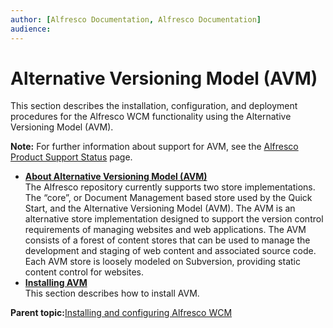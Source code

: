```yaml
---
author: [Alfresco Documentation, Alfresco Documentation]
audience: 
---
```


# Alternative Versioning Model \(AVM\)

This section describes the installation, configuration, and deployment procedures for the Alfresco WCM functionality using the Alternative Versioning Model \(AVM\).

**Note:** For further information about support for AVM, see the [Alfresco Product Support Status](http://www.alfresco.com/services/subscription/technical-support/product-support-status) page.

-   **[About Alternative Versioning Model \(AVM\)](../concepts/WCM-intro-AVM.md)**  
The Alfresco repository currently supports two store implementations. The “core”, or Document Management based store used by the Quick Start, and the Alternative Versioning Model \(AVM\). The AVM is an alternative store implementation designed to support the version control requirements of managing websites and web applications. The AVM consists of a forest of content stores that can be used to manage the development and staging of web content and associated source code. Each AVM store is loosely modeled on Subversion, providing static content control for websites.
-   **[Installing AVM](../concepts/wcm-install-intro.md)**  
This section describes how to install AVM.

**Parent topic:**[Installing and configuring Alfresco WCM](../concepts/WCM-intro.md)

